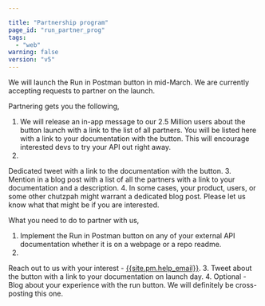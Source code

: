 ```yaml
---

title: "Partnership program"
page_id: "run_partner_prog"
tags: 
  - "web"
warning: false
version: "v5"
---
```


We will launch the Run in Postman button in mid-March. We are currently accepting requests to partner on the launch.

Partnering gets you the following,

1. We will release an in-app message to our 2.5 Million users about the button launch with a link to the list of all partners. You will be listed here with a link to your documentation with the button. This will encourage interested devs to try your API out right away.
2. 
Dedicated tweet with a link to the documentation with the button.
3. 
Mention in a blog post with a list of all the partners with a link to your documentation and a description.
4. 
In some cases, your product, users, or some other chutzpah might warrant a dedicated blog post. Please let us know what that might be if you are interested.

What you need to do to partner with us,

1. Implement the Run in Postman button on any of your external API documentation whether it is on a webpage or a repo readme.
2. 
Reach out to us with your interest - [{{site.pm.help_email}}][0].
3. 
Tweet about the button with a link to your documentation on launch day.
4. 
Optional - Blog about your experience with the run button. We will definitely be cross-posting this one. 


[0]: mailto:{{site.pm.help_email}}
